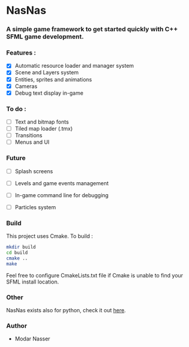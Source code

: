 # NasNas
### A simple game framework to get started quickly with C++ SFML game development.

### Features :
 - [x] Automatic resource loader and  manager system
 - [x] Scene and Layers system
 - [x] Entities, sprites and animations 
 - [x] Cameras
 - [x] Debug text display in-game

### To do :
 - [ ] Text and bitmap fonts
 - [ ] Tiled map loader (.tmx)
 - [ ] Transitions
 - [ ] Menus and UI
 
### Future
 - [ ] Splash screens
 - [ ] Levels and game events management
 - [ ] In-game command line for debugging
 - [ ] Particles system


### Build

This project uses Cmake. To build :
```bash
mkdir build
cd build
cmake ..
make
```
Feel free to configure CmakeLists.txt file if Cmake is unable to find your SFML install location. 

### Other

NasNas exists also for python, check it out [here](https://github.com/Madour/pyNasNas).

### Author

 - Modar Nasser
 
